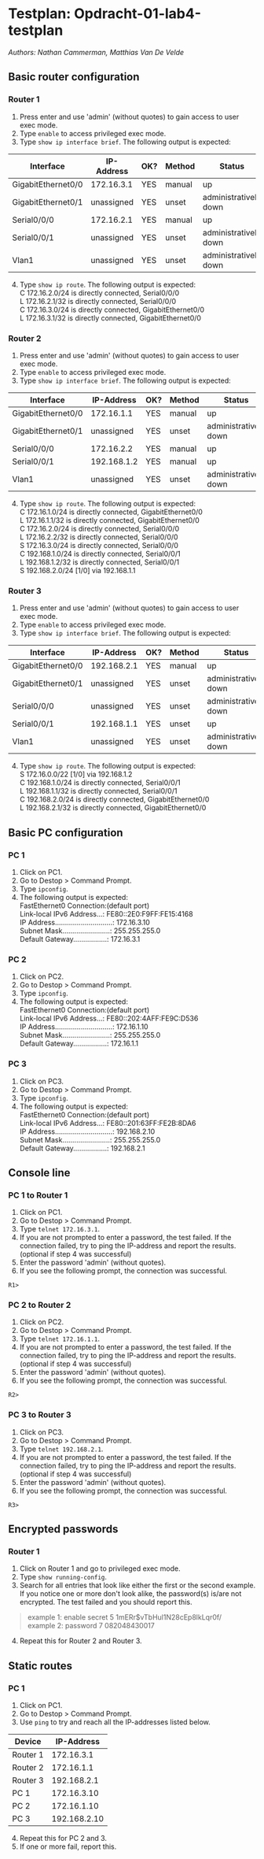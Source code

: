 # Testplan: Opdracht-01-lab4-testplan
*Authors: Nathan Cammerman, Matthias Van De Velde*

## Basic router configuration
### Router 1
1. Press enter and use 'admin' (without quotes) to gain access to user exec mode.
2. Type `enable` to access privileged exec mode.
3. Type `show ip interface brief`. The following output is expected:  

| Interface | IP-Address | OK? | Method | Status | Protocol |
|---|---|---|---|---|---|
| GigabitEthernet0/0 | 172.16.3.1 | YES | manual | up | up |
| GigabitEthernet0/1 | unassigned  | YES | unset |administratively down | down |
| Serial0/0/0 | 172.16.2.1 | YES | manual | up | up |
| Serial0/0/1 | unassigned | YES | unset | administratively down | down |
| Vlan1 | unassigned | YES | unset | administratively down | down |

4. Type `show ip route`. The following output is expected:  
C       172.16.2.0/24 is directly connected, Serial0/0/0  
L       172.16.2.1/32 is directly connected, Serial0/0/0  
C       172.16.3.0/24 is directly connected, GigabitEthernet0/0  
L       172.16.3.1/32 is directly connected, GigabitEthernet0/0 

### Router 2
1. Press enter and use 'admin' (without quotes) to gain access to user exec mode.
2. Type `enable` to access privileged exec mode.
3. Type `show ip interface brief`. The following output is expected:  

| Interface | IP-Address | OK? | Method | Status | Protocol |
|---|---|---|---|---|---|
| GigabitEthernet0/0 | 172.16.1.1 | YES | manual | up | up |
| GigabitEthernet0/1 | unassigned  | YES | unset |administratively down | down |
| Serial0/0/0 | 172.16.2.2 | YES | manual | up | up |
| Serial0/0/1 | 192.168.1.2 | YES | manual | up | up |
| Vlan1 | unassigned | YES | unset | administratively down | down |

4. Type `show ip route`. The following output is expected:  
C       172.16.1.0/24 is directly connected, GigabitEthernet0/0  
L       172.16.1.1/32 is directly connected, GigabitEthernet0/0  
C       172.16.2.0/24 is directly connected, Serial0/0/0  
L       172.16.2.2/32 is directly connected, Serial0/0/0  
S       172.16.3.0/24 is directly connected, Serial0/0/0  
C       192.168.1.0/24 is directly connected, Serial0/0/1  
L       192.168.1.2/32 is directly connected, Serial0/0/1  
S    192.168.2.0/24 [1/0] via 192.168.1.1  

### Router 3
1. Press enter and use 'admin' (without quotes) to gain access to user exec mode.
2. Type `enable` to access privileged exec mode.
3. Type `show ip interface brief`. The following output is expected:  

| Interface | IP-Address | OK? | Method | Status | Protocol |
|---|---|---|---|---|---|
| GigabitEthernet0/0 | 192.168.2.1 | YES | manual | up | up |
| GigabitEthernet0/1 | unassigned  | YES | unset |administratively down | down |
| Serial0/0/0 | unassigned | YES | unset | administratively down | down |
| Serial0/0/1 | 192.168.1.1 | YES | unset | up | up |
| Vlan1 | unassigned | YES | unset | administratively down | down |

4. Type `show ip route`. The following output is expected:  
S       172.16.0.0/22 [1/0] via 192.168.1.2  
C       192.168.1.0/24 is directly connected, Serial0/0/1  
L       192.168.1.1/32 is directly connected, Serial0/0/1  
C       192.168.2.0/24 is directly connected, GigabitEthernet0/0  
L       192.168.2.1/32 is directly connected, GigabitEthernet0/0  


## Basic PC configuration
### PC 1
1. Click on PC1.
2. Go to Destop > Command Prompt.
3. Type `ipconfig`.
4. The following output is expected:  
FastEthernet0 Connection:(default port)  
Link-local IPv6 Address...: FE80::2E0:F9FF:FE15:4168  
IP Address.............................: 172.16.3.10  
Subnet Mask........................: 255.255.255.0  
Default Gateway.................: 172.16.3.1  

### PC 2
1. Click on PC2.
2. Go to Destop > Command Prompt.
3. Type `ipconfig`.
4. The following output is expected:  
FastEthernet0 Connection:(default port)  
Link-local IPv6 Address...: FE80::202:4AFF:FE9C:D536  
IP Address.............................: 172.16.1.10  
Subnet Mask........................: 255.255.255.0  
Default Gateway.................: 172.16.1.1  

### PC 3
1. Click on PC3.
2. Go to Destop > Command Prompt.
3. Type `ipconfig`.
4. The following output is expected:  
FastEthernet0 Connection:(default port)  
Link-local IPv6 Address...: FE80::201:63FF:FE2B:8DA6  
IP Address.............................: 192.168.2.10  
Subnet Mask........................: 255.255.255.0  
Default Gateway.................: 192.168.2.1  


## Console line
### PC 1 to Router 1
1. Click on PC1.
2. Go to Destop > Command Prompt.
3. Type `telnet 172.16.3.1`.
4. If you are not prompted to enter a password, the test failed. If the connection failed, try to ping the IP-address and report the results.  
(optional if step 4 was successful)
5. Enter the password 'admin' (without quotes).
6. If you see the following prompt, the connection was successful.
```
R1> 
```

### PC 2 to Router 2
1. Click on PC2.
2. Go to Destop > Command Prompt.
3. Type `telnet 172.16.1.1`.
4. If you are not prompted to enter a password, the test failed. If the connection failed, try to ping the IP-address and report the results.  
(optional if step 4 was successful)
5. Enter the password 'admin' (without quotes).
6. If you see the following prompt, the connection was successful.
```
R2> 
```

### PC 3 to Router 3
1. Click on PC3.
2. Go to Destop > Command Prompt.
3. Type `telnet 192.168.2.1`.
4. If you are not prompted to enter a password, the test failed. If the connection failed, try to ping the IP-address and report the results.  
(optional if step 4 was successful)
5. Enter the password 'admin' (without quotes).
6. If you see the following prompt, the connection was successful.
```
R3> 
```

## Encrypted passwords
### Router 1
1. Click on Router 1 and go to privileged exec mode.
2. Type `show running-config`.
3. Search for all entries that look like either the first or the second example. If you notice one or more don't look alike, the password(s) is/are not encrypted. The test failed and you should report this.  

> example 1: enable secret 5 $1$mERr$vTbHul1N28cEp8lkLqr0f/  
> example 2: password 7 082048430017  

4. Repeat this for Router 2 and Router 3.  


## Static routes
### PC 1
1. Click on PC1.
2. Go to Destop > Command Prompt.
3. Use `ping` to try and reach all the IP-addresses listed below.  

| Device | IP-Address |
|---|---|
| Router 1 | 172.16.3.1 |
| Router 2 | 172.16.1.1 |
| Router 3 | 192.168.2.1 |
| PC 1 | 172.16.3.10 |
| PC 2 | 172.16.1.10 |
| PC 3 | 192.168.2.10 |

4. Repeat this for PC 2 and 3.
5. If one or more fail, report this.
